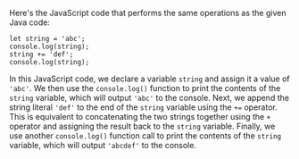 Here's the JavaScript code that performs the same operations as the given Java code:
```
let string = 'abc';
console.log(string);
string += 'def';
console.log(string);
```
In this JavaScript code, we declare a variable `string` and assign it a value of `'abc'`. We then use the `console.log()` function to print the contents of the `string` variable, which will output `'abc'` to the console.
Next, we append the string literal `'def'` to the end of the `string` variable using the `+=` operator. This is equivalent to concatenating the two strings together using the `+` operator and assigning the result back to the `string` variable.
Finally, we use another `console.log()` function call to print the contents of the `string` variable, which will output `'abcdef'` to the console.

